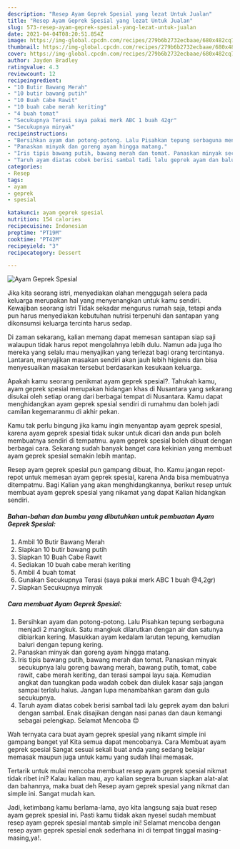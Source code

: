 ```yaml
---
description: "Resep Ayam Geprek Spesial yang lezat Untuk Jualan"
title: "Resep Ayam Geprek Spesial yang lezat Untuk Jualan"
slug: 573-resep-ayam-geprek-spesial-yang-lezat-untuk-jualan
date: 2021-04-04T08:20:51.854Z
image: https://img-global.cpcdn.com/recipes/279b6b2732ecbaae/680x482cq70/ayam-geprek-spesial-foto-resep-utama.jpg
thumbnail: https://img-global.cpcdn.com/recipes/279b6b2732ecbaae/680x482cq70/ayam-geprek-spesial-foto-resep-utama.jpg
cover: https://img-global.cpcdn.com/recipes/279b6b2732ecbaae/680x482cq70/ayam-geprek-spesial-foto-resep-utama.jpg
author: Jayden Bradley
ratingvalue: 4.3
reviewcount: 12
recipeingredient:
- "10 Butir Bawang Merah"
- "10 butir bawang putih"
- "10 Buah Cabe Rawit"
- "10 buah cabe merah keriting"
- "4 buah tomat"
- "Secukupnya Terasi saya pakai merk ABC 1 buah 42gr"
- "Secukupnya minyak"
recipeinstructions:
- "Bersihkan ayam dan potong-potong. Lalu Pisahkan tepung serbaguna menjadi 2 mangkuk. Satu mangkuk dilarutkan dengan air dan satunya dibiarkan kering. Masukkan ayam kedalam larutan tepung, kemudian baluri dengan tepung kering."
- "Panaskan minyak dan goreng ayam hingga matang."
- "Iris tipis bawang putih, bawang merah dan tomat. Panaskan minyak secukupnya lalu goreng bawang merah, bawang putih, tomat, cabe rawit, cabe merah keriting, dan terasi sampai layu saja. Kemudian angkat dan tuangkan pada wadah cobek dan diulek kasar saja jangan sampai terlalu halus. Jangan lupa menambahkan garam dan gula secukupnya."
- "Taruh ayam diatas cobek berisi sambal tadi lalu geprek ayam dan baluri dengan sambal. Enak disajikan dengan nasi panas dan daun kemangi sebagai pelengkap. Selamat Mencoba 😊"
categories:
- Resep
tags:
- ayam
- geprek
- spesial

katakunci: ayam geprek spesial 
nutrition: 154 calories
recipecuisine: Indonesian
preptime: "PT19M"
cooktime: "PT42M"
recipeyield: "3"
recipecategory: Dessert

---
```



![Ayam Geprek Spesial](https://img-global.cpcdn.com/recipes/279b6b2732ecbaae/680x482cq70/ayam-geprek-spesial-foto-resep-utama.jpg)

Jika kita seorang istri, menyediakan olahan menggugah selera pada keluarga merupakan hal yang menyenangkan untuk kamu sendiri. Kewajiban seorang istri Tidak sekadar mengurus rumah saja, tetapi anda pun harus menyediakan kebutuhan nutrisi terpenuhi dan santapan yang dikonsumsi keluarga tercinta harus sedap.

Di zaman  sekarang, kalian memang dapat memesan santapan siap saji walaupun tidak harus repot mengolahnya lebih dulu. Namun ada juga lho mereka yang selalu mau menyajikan yang terlezat bagi orang tercintanya. Lantaran, menyajikan masakan sendiri akan jauh lebih higienis dan bisa menyesuaikan masakan tersebut berdasarkan kesukaan keluarga. 



Apakah kamu seorang penikmat ayam geprek spesial?. Tahukah kamu, ayam geprek spesial merupakan hidangan khas di Nusantara yang sekarang disukai oleh setiap orang dari berbagai tempat di Nusantara. Kamu dapat menghidangkan ayam geprek spesial sendiri di rumahmu dan boleh jadi camilan kegemaranmu di akhir pekan.

Kamu tak perlu bingung jika kamu ingin menyantap ayam geprek spesial, karena ayam geprek spesial tidak sukar untuk dicari dan anda pun boleh membuatnya sendiri di tempatmu. ayam geprek spesial boleh dibuat dengan berbagai cara. Sekarang sudah banyak banget cara kekinian yang membuat ayam geprek spesial semakin lebih mantap.

Resep ayam geprek spesial pun gampang dibuat, lho. Kamu jangan repot-repot untuk memesan ayam geprek spesial, karena Anda bisa membuatnya ditempatmu. Bagi Kalian yang akan menghidangkannya, berikut resep untuk membuat ayam geprek spesial yang nikamat yang dapat Kalian hidangkan sendiri.

<!--inarticleads1-->

##### Bahan-bahan dan bumbu yang dibutuhkan untuk pembuatan Ayam Geprek Spesial:

1. Ambil 10 Butir Bawang Merah
1. Siapkan 10 butir bawang putih
1. Siapkan 10 Buah Cabe Rawit
1. Sediakan 10 buah cabe merah keriting
1. Ambil 4 buah tomat
1. Gunakan Secukupnya Terasi (saya pakai merk ABC 1 buah @4,2gr)
1. Siapkan Secukupnya minyak




<!--inarticleads2-->

##### Cara membuat Ayam Geprek Spesial:

1. Bersihkan ayam dan potong-potong. Lalu Pisahkan tepung serbaguna menjadi 2 mangkuk. Satu mangkuk dilarutkan dengan air dan satunya dibiarkan kering. Masukkan ayam kedalam larutan tepung, kemudian baluri dengan tepung kering.
1. Panaskan minyak dan goreng ayam hingga matang.
1. Iris tipis bawang putih, bawang merah dan tomat. Panaskan minyak secukupnya lalu goreng bawang merah, bawang putih, tomat, cabe rawit, cabe merah keriting, dan terasi sampai layu saja. Kemudian angkat dan tuangkan pada wadah cobek dan diulek kasar saja jangan sampai terlalu halus. Jangan lupa menambahkan garam dan gula secukupnya.
1. Taruh ayam diatas cobek berisi sambal tadi lalu geprek ayam dan baluri dengan sambal. Enak disajikan dengan nasi panas dan daun kemangi sebagai pelengkap. Selamat Mencoba 😊




Wah ternyata cara buat ayam geprek spesial yang nikamt simple ini gampang banget ya! Kita semua dapat mencobanya. Cara Membuat ayam geprek spesial Sangat sesuai sekali buat anda yang sedang belajar memasak maupun juga untuk kamu yang sudah lihai memasak.

Tertarik untuk mulai mencoba membuat resep ayam geprek spesial nikmat tidak ribet ini? Kalau kalian mau, ayo kalian segera buruan siapkan alat-alat dan bahannya, maka buat deh Resep ayam geprek spesial yang nikmat dan simple ini. Sangat mudah kan. 

Jadi, ketimbang kamu berlama-lama, ayo kita langsung saja buat resep ayam geprek spesial ini. Pasti kamu tiidak akan nyesel sudah membuat resep ayam geprek spesial mantab simple ini! Selamat mencoba dengan resep ayam geprek spesial enak sederhana ini di tempat tinggal masing-masing,ya!.

